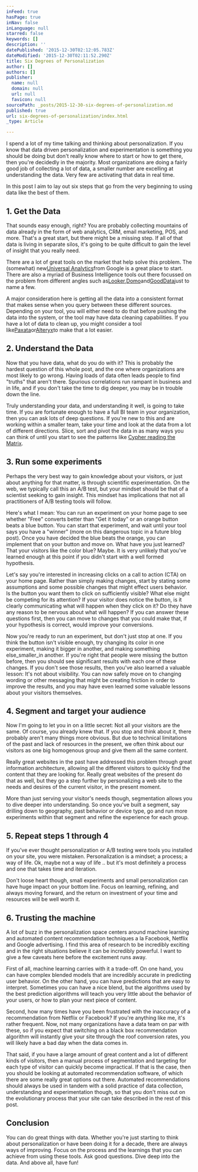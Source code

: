 ```yaml
---
inFeed: true
hasPage: true
inNav: false
inLanguage: null
starred: false
keywords: []
description: ''
datePublished: '2015-12-30T02:12:05.783Z'
dateModified: '2015-12-30T02:11:52.290Z'
title: Six Degrees of Personalization
author: []
authors: []
publisher:
  name: null
  domain: null
  url: null
  favicon: null
sourcePath: _posts/2015-12-30-six-degrees-of-personalization.md
published: true
url: six-degrees-of-personalization/index.html
_type: Article

---
```

I spend a lot of my time talking and thinking about personalization. If you know that data driven personalization and experimentation is something you should be doing but don't really know where to start or how to get there, then you're decidedly in the majority. Most organizations are doing a fairly good job of collecting a lot of data, a smaller number are excelling at understanding the data. Very few are activating that data in real time.

In this post I aim to lay out six steps that go from the very beginning to using data like the best of them.

## 1\. Get the Data

That sounds easy enough, right? You are probably collecting mountains of data already in the form of web analytics, CRM, email marketing, POS, and more. That's a great start, but there might be a missing step. If all of that data is living in separate silos, it's going to be quite difficult to gain the level of insight that you really need.

There are a lot of great tools on the market that help solve this problem. The (somewhat) new[Universal Analytics][0]from Google is a great place to start. There are also a myriad of Business Intelligence tools out there focussed on the problem from different angles such as[Looker][1],[Domo][2]and[GoodData][3]just to name a few.

A major consideration here is getting all the data into a consistent format that makes sense when you query between these different sources. Depending on your tool, you will either need to do that before pushing the data into the system, or the tool may have data cleaning capabilities. If you have a lot of data to clean up, you might consider a tool like[Paxata][4]or[Alteryx][5]to make that a lot easier.

## 2\. Understand the Data

Now that you have data, what do you do with it? This is probably the hardest question of this whole post, and the one where organizations are most likely to go wrong. Having loads of data often leads people to find "truths" that aren't there. Spurious correlations run rampant in business and in life, and if you don't take the time to dig deeper, you may be in trouble down the line.

Truly understanding your data, and understanding it well, is going to take time. If you are fortunate enough to have a full BI team in your organization, then you can ask lots of deep questions. If you're new to this and are working within a smaller team, take your time and look at the data from a lot of different directions. Slice, sort and pivot the data in as many ways you can think of until you start to see the patterns like [Cypher reading the Matrix][6].

## 3\. Run some experiments

Perhaps the very best way to gain knowledge about your visitors, or just about anything for that matter, is through scientific experimentation. On the web, we typically call this an A/B test, but your mindset should be that of a scientist seeking to gain insight. This mindset has implications that not all practitioners of A/B testing tools will follow.

Here's what I mean: You can run an experiment on your home page to see whether "Free" converts better than "Get it today" or an orange button beats a blue button. You can start that experiment, and wait until your tool says you have a "winner" (more on this dangerous topic in a future blog post). Once you have decided the blue beats the orange, you can implement that on your button and move on. What have you just learned? That your visitors like the color blue? Maybe. It is very unlikely that you've learned enough at this point if you didn't start with a well formed hypothesis.

Let's say you're interested in increasing clicks on a call to action (CTA) on your home page. Rather than simply making changes, start by stating some assumptions and some possible changes that might effect users behavior. Is the button you want them to click on sufficiently visible? What else might be competing for its attention? If your visitor does notice the button, is it clearly communicating what will happen when they click on it? Do they have any reason to be nervous about what will happen? If you can answer these questions first, then you can move to changes that you could make that, if your hypothesis is correct, would improve your conversions.

Now you're ready to run an experiment, but don't just stop at one. If you think the button isn't visible enough, try changing its color in one experiment, making it bigger in another, and making something else_smaller_in another. If you're right that people were missing the button before, then you should see significant results with each one of these changes. If you don't see those results, then you've also learned a valuable lesson: It's not about visibility. You can now safely move on to changing wording or other messaging that might be creating friction in order to improve the results, and you may have even learned some valuable lessons about your visitors themselves.

## 4\. Segment and target your audience

Now I'm going to let you in on a little secret: Not all your visitors are the same. Of course, you already knew that. If you stop and think about it, there probably aren't many things more obvious. But due to technical limitations of the past and lack of resources in the present, we often think about our visitors as one big homogenous group and give them all the same content.

Really great websites in the past have addressed this problem through great information architecture, allowing all the different visitors to quickly find the content that they are looking for. Really great websites of the present do that as well, but they go a step further by personalizing a web site to the needs and desires of the current visitor, in the present moment.

More than just serving your visitor's needs though, segmentation allows you to dive deeper into understanding. So once you've built a segment, say drilling down to geography, past behavior or device type, go and run more experiments within that segment and refine the experience for each group.

## 5\. Repeat steps 1 through 4

If you've ever thought personalization or A/B testing were tools you installed on your site, you were mistaken. Personalization is a mindset; a process; a way of life. Ok, maybe not a way of life .. but it's most definitely a process and one that takes time and iteration.

Don't loose heart though, small experiments and small personalization can have huge impact on your bottom line. Focus on learning, refining, and always moving forward, and the return on investment of your time and resources will be well worth it.

## 6\. Trusting the machine

A lot of buzz in the personalization space centers around machine learning and automated content recommendation techniques a la Facebook, Netflix and Google advertising. I find this area of research to be incredibly exciting and in the right situations believe it can be incredibly powerful. I want to give a few caveats here before the excitement runs away.

First of all, machine learning carries with it a trade-off. On one hand, you can have complex blended models that are incredibly accurate in predicting user behavior. On the other hand, you can have predictions that are easy to interpret. Sometimes you can have a nice blend, but the algorithms used by the best prediction algorithms will teach you very little about the behavior of your users, or how to plan your next piece of content.

Second, how many times have you been frustrated with the inaccuracy of a recommendation from Netflix or Facebook? If you're anything like me, it's rather frequent. Now, not many organizations have a data team on par with these, so if you expect that switching on a black box recommendation algorithm will instantly give your site through the roof conversion rates, you will likely have a bad day when the data comes in.

That said, if you have a large amount of great content and a lot of different kinds of visitors, then a manual process of segmentation and targeting for each type of visitor can quickly become impractical. If that is the case, then you should be looking at automated recommendation software, of which there are some really great options out there. Automated recommendations should always be used in tandem with a solid practice of data collection, understanding and experimentation though, so that you don't miss out on the evolutionary process that your site can take described in the rest of this post.

## Conclusion

You can do great things with data. Whether you're just starting to think about personalization or have been doing it for a decade, there are always ways of improving. Focus on the process and the learnings that you can achieve from using these tools. Ask good questions. Dive deep into the data. And above all, have fun!

[0]: https://support.google.com/analytics/answer/2790010?hl=en
[1]: http://looker.com/
[2]: http://domo.com/
[3]: http://gooddata.com/
[4]: http://paxata.com/
[5]: http://alteryx.com/
[6]: http://vignette4.wikia.nocookie.net/matrix/images/d/dc/Cypher_Talks_with_Neo.png/revision/latest?cb=20130215031028